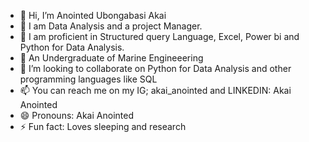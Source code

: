 - 👋 Hi, I’m Anointed Ubongabasi Akai
- 👀 I am Data Analysis and a project Manager.
- 🤍 I am proficient in Structured query Language, Excel, Power bi and Python for Data Analysis. 
- 🌱 An Undergraduate of Marine Engineeering
- 💞️ I’m looking to collaborate on Python for Data Analysis and other programming languages like SQL
- 📫 You can reach me on my IG; akai_anointed and LINKEDIN: Akai Anointed
- 😄 Pronouns: Akai Anointed
- ⚡ Fun fact: Loves sleeping and research

<!---
OfficialAKAIANOINTED/OfficialAKAIANOINTED is a ✨ special ✨ repository because its `README.md` (this file) appears on your GitHub profile.
You can click the Preview link to take a look at your changes.
--->
